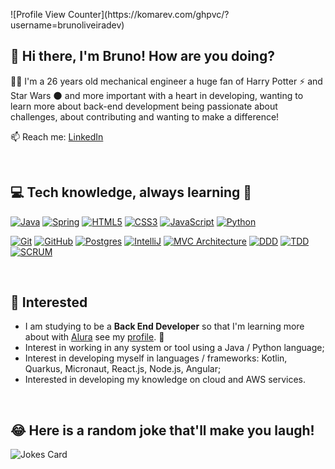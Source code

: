 <p align = rigth>![Profile View Counter](https://komarev.com/ghpvc/?username=brunoliveiradev)</p>

## 👾 Hi there, I'm Bruno! How are you doing?


🧑‍💻 I'm a 26 years old mechanical engineer a huge fan of Harry Potter ⚡️ and Star Wars 🌑 and more important with a heart in developing, wanting to learn more about back-end development being passionate about challenges, about contributing and wanting to make a difference!

📫 Reach me: [LinkedIn](https://www.linkedin.com/in/brunoliveiradev/)

<br>




## **💻 Tech knowledge, always learning** 🧠


[![Java](https://camo.githubusercontent.com/7ae41bb28ad0e117cf83df0b755cffc69120c60ba69eab3833324db72adf612c/68747470733a2f2f696d672e736869656c64732e696f2f62616467652f4a4156412d3030373339362e7376673f267374796c653d666c6174266c6f676f3d6a617661266c6f676f436f6c6f723d7768697465)](https://camo.githubusercontent.com/7ae41bb28ad0e117cf83df0b755cffc69120c60ba69eab3833324db72adf612c/68747470733a2f2f696d672e736869656c64732e696f2f62616467652f4a4156412d3030373339362e7376673f267374796c653d666c6174266c6f676f3d6a617661266c6f676f436f6c6f723d7768697465) [![Spring](https://camo.githubusercontent.com/1b7ac2c3d32ed231b6a154edaef58c92848d0e8f341e6f1dddb3c175800c52c8/68747470733a2f2f696d672e736869656c64732e696f2f62616467652f535052494e472d3644423333462e7376673f267374796c653d666c6174266c6f676f3d737072696e67266c6f676f436f6c6f723d7768697465)](https://camo.githubusercontent.com/1b7ac2c3d32ed231b6a154edaef58c92848d0e8f341e6f1dddb3c175800c52c8/68747470733a2f2f696d672e736869656c64732e696f2f62616467652f535052494e472d3644423333462e7376673f267374796c653d666c6174266c6f676f3d737072696e67266c6f676f436f6c6f723d7768697465) [![HTML5](https://camo.githubusercontent.com/5aaa493e3cfe33a44e2474afb656210e55ce612012367546cbb454a1ef73d9f2/68747470733a2f2f696d672e736869656c64732e696f2f62616467652f48544d4c352d4533344632362e7376673f267374796c653d666c6174266c6f676f3d68746d6c35266c6f676f436f6c6f723d7768697465)](https://camo.githubusercontent.com/5aaa493e3cfe33a44e2474afb656210e55ce612012367546cbb454a1ef73d9f2/68747470733a2f2f696d672e736869656c64732e696f2f62616467652f48544d4c352d4533344632362e7376673f267374796c653d666c6174266c6f676f3d68746d6c35266c6f676f436f6c6f723d7768697465) [![CSS3](https://camo.githubusercontent.com/b3f1eddf3c48cfa61466c88f3dcf3f1b51616e2c8ff3447ac90c84f802545082/68747470733a2f2f696d672e736869656c64732e696f2f62616467652f435353332d2532333135373242362e7376673f267374796c653d666c6174266c6f676f3d63737333266c6f676f436f6c6f723d7768697465)](https://camo.githubusercontent.com/b3f1eddf3c48cfa61466c88f3dcf3f1b51616e2c8ff3447ac90c84f802545082/68747470733a2f2f696d672e736869656c64732e696f2f62616467652f435353332d2532333135373242362e7376673f267374796c653d666c6174266c6f676f3d63737333266c6f676f436f6c6f723d7768697465) [![JavaScript](https://camo.githubusercontent.com/f2ffb4b78b9aa9e39e511280def47fce6d9eae8daa2f60af369da49aa3baab33/68747470733a2f2f696d672e736869656c64732e696f2f62616467652f4a4156415343524950542d3332333333302e7376673f267374796c653d666c6174266c6f676f3d6a617661736372697074266c6f676f436f6c6f723d253233463744463145)](https://camo.githubusercontent.com/f2ffb4b78b9aa9e39e511280def47fce6d9eae8daa2f60af369da49aa3baab33/68747470733a2f2f696d672e736869656c64732e696f2f62616467652f4a4156415343524950542d3332333333302e7376673f267374796c653d666c6174266c6f676f3d6a617661736372697074266c6f676f436f6c6f723d253233463744463145) [![Python](https://camo.githubusercontent.com/5f98fc2a479da557fcdfec2705c2848886001ee7ac622f779ae6972edaf5aa22/68747470733a2f2f696d672e736869656c64732e696f2f62616467652f505954484f4e2d3337373641422e7376673f267374796c653d666c6174266c6f676f3d707974686f6e266c6f676f436f6c6f723d7768697465)](https://camo.githubusercontent.com/5f98fc2a479da557fcdfec2705c2848886001ee7ac622f779ae6972edaf5aa22/68747470733a2f2f696d672e736869656c64732e696f2f62616467652f505954484f4e2d3337373641422e7376673f267374796c653d666c6174266c6f676f3d707974686f6e266c6f676f436f6c6f723d7768697465) 

[![Git](https://camo.githubusercontent.com/a604b4938da68b9051bab5a12cdf4f4d71f85433ce5d25ef6e020e02b9c625b4/68747470733a2f2f696d672e736869656c64732e696f2f62616467652f4749542d2532334630353033332e7376673f267374796c653d666c6174266c6f676f3d676974266c6f676f436f6c6f723d7768697465)](https://camo.githubusercontent.com/a604b4938da68b9051bab5a12cdf4f4d71f85433ce5d25ef6e020e02b9c625b4/68747470733a2f2f696d672e736869656c64732e696f2f62616467652f4749542d2532334630353033332e7376673f267374796c653d666c6174266c6f676f3d676974266c6f676f436f6c6f723d7768697465) [![GitHub](https://camo.githubusercontent.com/b6ab2e2eb78c84ec7ed8f775d9ed0349575ad5336c54d777bd06e361c0296698/68747470733a2f2f696d672e736869656c64732e696f2f62616467652f4749544855422d2532333132313031312e7376673f267374796c653d666c6174266c6f676f3d676974687562266c6f676f436f6c6f723d7768697465)](https://camo.githubusercontent.com/b6ab2e2eb78c84ec7ed8f775d9ed0349575ad5336c54d777bd06e361c0296698/68747470733a2f2f696d672e736869656c64732e696f2f62616467652f4749544855422d2532333132313031312e7376673f267374796c653d666c6174266c6f676f3d676974687562266c6f676f436f6c6f723d7768697465)  [![Postgres](https://camo.githubusercontent.com/9fb9c9d874eabe958c4007707a243717dfc7abf7979f3ebcfc567852bae9f133/68747470733a2f2f696d672e736869656c64732e696f2f62616467652f504f5354475245532d2532333331363139322e7376673f267374796c653d666c6174266c6f676f3d706f737467726573716c266c6f676f436f6c6f723d7768697465)](https://camo.githubusercontent.com/9fb9c9d874eabe958c4007707a243717dfc7abf7979f3ebcfc567852bae9f133/68747470733a2f2f696d672e736869656c64732e696f2f62616467652f504f5354475245532d2532333331363139322e7376673f267374796c653d666c6174266c6f676f3d706f737467726573716c266c6f676f436f6c6f723d7768697465) [![IntelliJ](https://camo.githubusercontent.com/de7f635a30a22fdd35113e19d8a25a41607653440abc6996b19c587df2dbaf81/68747470733a2f2f696d672e736869656c64732e696f2f62616467652f494e54454c4c494a2d3030303030302e7376673f267374796c653d666c6174266c6f676f3d696e74656c6c696a2d69646561)](https://camo.githubusercontent.com/de7f635a30a22fdd35113e19d8a25a41607653440abc6996b19c587df2dbaf81/68747470733a2f2f696d672e736869656c64732e696f2f62616467652f494e54454c4c494a2d3030303030302e7376673f267374796c653d666c6174266c6f676f3d696e74656c6c696a2d69646561) 
 [![MVC Architecture](https://camo.githubusercontent.com/7f4cb63024571c29855606aa391e2e3eb7dedb467e65f5dd18e8d29e7c62411d/68747470733a2f2f696d672e736869656c64732e696f2f62616467652f4d56432d3838383838382e7376673f267374796c653d666c6174266c6f676f436f6c6f723d7768697465)](https://camo.githubusercontent.com/7f4cb63024571c29855606aa391e2e3eb7dedb467e65f5dd18e8d29e7c62411d/68747470733a2f2f696d672e736869656c64732e696f2f62616467652f4d56432d3838383838382e7376673f267374796c653d666c6174266c6f676f436f6c6f723d7768697465) [![DDD](https://camo.githubusercontent.com/9cd633b307b9ccd33740bf62ec83485433e01035f3f020147c370e93bd7b606a/68747470733a2f2f696d672e736869656c64732e696f2f62616467652f444f4d41494e25323044442d3032353639422e7376673f267374796c653d666c6174266c6f676f3d646464266c6f676f436f6c6f723d7768697465)](https://camo.githubusercontent.com/9cd633b307b9ccd33740bf62ec83485433e01035f3f020147c370e93bd7b606a/68747470733a2f2f696d672e736869656c64732e696f2f62616467652f444f4d41494e25323044442d3032353639422e7376673f267374796c653d666c6174266c6f676f3d646464266c6f676f436f6c6f723d7768697465) [![TDD](https://camo.githubusercontent.com/944374ac2a0aeb4b2815ec5c1dffcbb3c138a4a44a8b559f3d9bd8b17e00dea2/68747470733a2f2f696d672e736869656c64732e696f2f62616467652f5445535425323044442d4533344632362e7376673f267374796c653d666c6174266c6f676f3d746464266c6f676f436f6c6f723d7768697465)](https://camo.githubusercontent.com/944374ac2a0aeb4b2815ec5c1dffcbb3c138a4a44a8b559f3d9bd8b17e00dea2/68747470733a2f2f696d672e736869656c64732e696f2f62616467652f5445535425323044442d4533344632362e7376673f267374796c653d666c6174266c6f676f3d746464266c6f676f436f6c6f723d7768697465)  [![SCRUM](https://camo.githubusercontent.com/481f0a771a879111d1045582d090077e07981425c109aaed5fdd8a049078695a/68747470733a2f2f696d672e736869656c64732e696f2f62616467652f534352554d2d3644423333462e7376673f267374796c653d666c6174266c6f676f3d646464266c6f676f436f6c6f723d7768697465)](https://camo.githubusercontent.com/481f0a771a879111d1045582d090077e07981425c109aaed5fdd8a049078695a/68747470733a2f2f696d672e736869656c64732e696f2f62616467652f534352554d2d3644423333462e7376673f267374796c653d666c6174266c6f676f3d646464266c6f676f436f6c6f723d7768697465)  

<br>

## 🚀 Interested

* I am studying to be a **Back End Developer** so that I'm learning more about with [Alura](https://www.alura.com.br) see my [profile](https://cursos.alura.com.br/user/brunoliveiradev). :blue_heart:
* Interest in working in any system or tool using a Java / Python language;
* Interest in developing myself in languages / frameworks: Kotlin, Quarkus, Micronaut, React.js, Node.js, Angular;
* Interested in developing my knowledge on cloud and AWS services.

<br>

## 😂 Here is a random joke that'll make you laugh!
![Jokes Card](https://readme-jokes.vercel.app/api)

<!---
brunoliveiradev/brunoliveiradev is a ✨ special ✨ repository because its `README.md` (this file) appears on your GitHub profile.
You can click the Preview link to take a look at your changes.
--->
